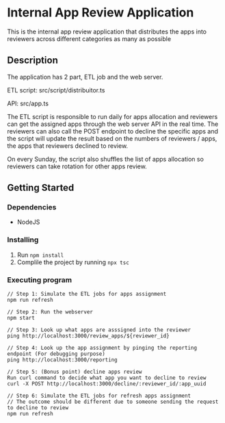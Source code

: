 # Internal App Review Application

This is the internal app review application that distributes the apps into reviewers across different categories as many as possible

## Description

The application has 2 part, ETL job and the web server.

ETL script: src/script/distribuitor.ts

API: src/app.ts 

The ETL script is responsible to run daily for apps allocation and reviewers can
get the assigned apps through the web server API in the real time. The reviewers can also call the POST endpoint to decline the specific apps and the script will update the result based on the numbers of reviewers / apps, the apps that reviewers declined to review.

On every Sunday, the script also shuffles the list of apps allocation so reviewers can take rotation for other apps review. 

## Getting Started

### Dependencies

* NodeJS

### Installing

1. Run `npm install`
2. Complile the project by running `npx tsc`

### Executing program
```
// Step 1: Simulate the ETL jobs for apps assignment
npm run refresh

// Step 2: Run the webserver
npm start

// Step 3: Look up what apps are asssigned into the reviewer
ping http://localhost:3000/review_apps/${reviewer_id}

// Step 4: Look up the app assignment by pinging the reporting endpoint (For debugging purpose)
ping http://localhost:3000/reporting

// Step 5: (Bonus point) decline apps review
Run curl command to decide what app you want to decline to review
curl -X POST http://localhost:3000/decline/:reviewer_id/:app_uuid

// Step 6: Simulate the ETL jobs for refresh apps assignment
// The outcome should be different due to someone sending the request to decline to review
npm run refresh
```

